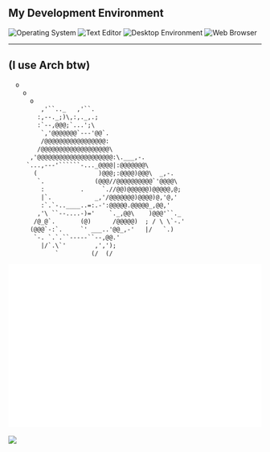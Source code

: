 ## My Development Environment
![Operating System](https://img.shields.io/static/v1?label=OS&message=Arch%20Linux%20&?style=flat&logo=linux)
![Text Editor](https://img.shields.io/static/v1?label=Text%20Editor&message=VSCode&?style=flat&logo=code)
![Desktop Environment](https://img.shields.io/static/v1?label=DE&message=gnome&color=blue&?style=flat&logo=gnome)
![Web Browser](https://img.shields.io/static/v1?label=Browser&message=Firefox&color=orange&?style=flat&logo=firefox)

______________
(I use Arch btw)
 ---------------
      o
        o
          o 
             ,'``.._   ,'``.
            :,--._;)\,:,._,.;
            :`--,@@@;`...';\
             `,'@@@@@@@`---'@@`.
             /@@@@@@@@@@@@@@@@@:
            /@@@@@@@@@@@@@@@@@@@\
          ,'@@@@@@@@@@@@@@@@@@@@@:\.___,-.
         `...,---'``````-..._@@@@|:@@@@@@@\
           (                 )@@@;:@@@@)@@@\  _,-.
            `.              (@@@//@@@@@@@@@@`'@@@@\
             :          .     `.//@@)@@@@@@)@@@@@,@;
             |`.            _,'/@@@@@@@)@@@@)@,'@,'
             :`.`-..____..=:.-':@@@@@.@@@@@_,@@,'
            ,'\ ``--....-)='    `._,@@\    )@@@'``._
           /@_@`.       (@)      /@@@@@)  ; / \ \`-.'
          (@@@`-:`.     `' ___..'@@_,-'   |/   `.)
           `-. `.`.``-----``--,@@.'
             |/`.\`'        ,',');
                 `         (/  (/


![Metrics](/metrics.plugin.isocalendar.fullyear.svg)

<!--START_SECTION:top_language-->
<!--END_SECTION:top_language-->

![](https://komarev.com/ghpvc/?username=Thubs&style=flat&color=lightgrey)
